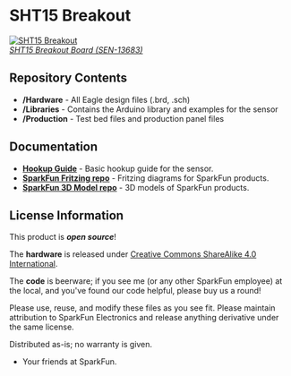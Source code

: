 SHT15 Breakout
==============
[![SHT15 Breakout](https://cdn.sparkfun.com/assets/parts/1/1/1/3/9/13683-01.jpg)  
*SHT15 Breakout Board (SEN-13683)*](https://www.sparkfun.com/products/13683)

Repository Contents
-------------------
* **/Hardware** - All Eagle design files (.brd, .sch)
* **/Libraries** - Contains the Arduino library and examples for the sensor
* **/Production** - Test bed files and production panel files


Documentation
--------------
* **[Hookup Guide](https://learn.sparkfun.com/tutorials/sht15-humidity-and-temperature-sensor-hookup-guide)** - Basic hookup guide for the sensor.
* **[SparkFun Fritzing repo](https://github.com/sparkfun/Fritzing_Parts)** - Fritzing diagrams for SparkFun products.
* **[SparkFun 3D Model repo](https://github.com/sparkfun/3D_Models)** - 3D models of SparkFun products. 

License Information
-------------------
This product is _**open source**_! 

The **hardware** is released under [Creative Commons ShareAlike 4.0 International](https://creativecommons.org/licenses/by-sa/4.0/).

The **code** is beerware; if you see me (or any other SparkFun employee) at the local, and you've found our code helpful, please buy us a round!

Please use, reuse, and modify these files as you see fit. Please maintain attribution to SparkFun Electronics and release anything derivative under the same license.

Distributed as-is; no warranty is given.

- Your friends at SparkFun.


